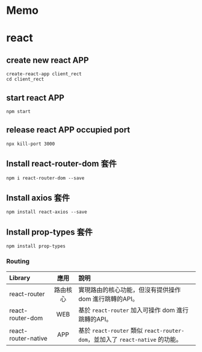 # Memo


# react
## create new react APP
    create-react-app client_rect
    cd client_rect

## start react APP
    npm start

## release react APP occupied port
    npx kill-port 3000

## Install react-router-dom 套件
    npm i react-router-dom --save

## Install axios 套件
    npm install react-axios --save

## Install prop-types 套件
    npm install prop-types

### Routing
|Library|應用|說明|
|:--|:-:|:--|
|react-router|路由核心|實現路由的核心功能，但沒有提供操作 dom 進行跳轉的API。|
|react-router-dom|WEB|基於 `react-router` 加入可操作 dom 進行跳轉的API。|
|react-router-native|APP|基於 `react-router` 類似 `react-router-dom`，並加入了 `react-native` 的功能。|


